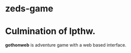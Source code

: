 # zeds-game
Culmination of lpthw.
=====================

**gothonweb** is adventure game with a web based interface.




